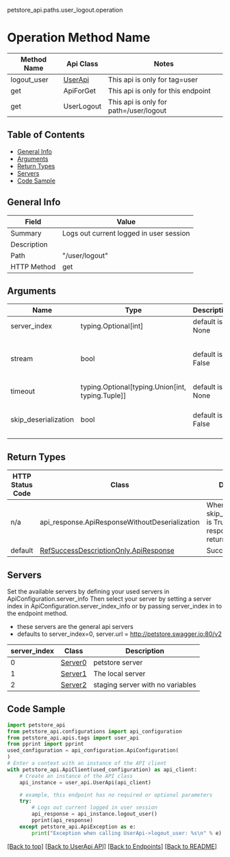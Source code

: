 petstore_api.paths.user_logout.operation
# Operation Method Name

| Method Name | Api Class | Notes |
| ----------- | --------- | ----- |
| logout_user | [UserApi](../../apis/tags/user_api.md) | This api is only for tag=user |
| get | ApiForGet | This api is only for this endpoint |
| get | UserLogout | This api is only for path=/user/logout |

## Table of Contents
- [General Info](#general-info)
- [Arguments](#arguments)
- [Return Types](#return-types)
- [Servers](#servers)
- [Code Sample](#code-sample)

## General Info
| Field | Value |
| ----- | ----- |
| Summary | Logs out current logged in user session |
| Description |  |
| Path | "/user/logout" |
| HTTP Method | get |

## Arguments

Name | Type | Description  | Notes
------------- | ------------- | ------------- | -------------
server_index | typing.Optional[int] | default is None | Allows one to select a different [server](#servers). If not None, must be one of [0, 1, 2]
stream | bool | default is False | if True then the response.content will be streamed and loaded from a file like object. When downloading a file, set this to True to force the code to deserialize the content to a FileSchema file
timeout | typing.Optional[typing.Union[int, typing.Tuple]] | default is None | the timeout used by the rest client
skip_deserialization | bool | default is False | when True, headers and body will be unset and an instance of api_response.ApiResponseWithoutDeserialization will be returned

## Return Types

HTTP Status Code | Class | Description
------------- | ------------- | -------------
n/a | api_response.ApiResponseWithoutDeserialization | When skip_deserialization is True this response is returned
default | [RefSuccessDescriptionOnly.ApiResponse](../../components/responses/response_ref_success_description_only.md#apiresponse) | Success

## Servers

Set the available servers by defining your used servers in ApiConfiguration.server_info
Then select your server by setting a server index in ApiConfiguration.server_index_info or by
passing server_index in to the endpoint method.
- these servers are the general api servers
- defaults to server_index=0, server.url = http://petstore.swagger.io:80/v2

server_index | Class | Description
------------ | ----- | ------------
0 | [Server0](../../servers/server_0.md) | petstore server
1 | [Server1](../../servers/server_1.md) | The local server
2 | [Server2](../../servers/server_2.md) | staging server with no variables

## Code Sample

```python
import petstore_api
from petstore_api.configurations import api_configuration
from petstore_api.apis.tags import user_api
from pprint import pprint
used_configuration = api_configuration.ApiConfiguration(
)
# Enter a context with an instance of the API client
with petstore_api.ApiClient(used_configuration) as api_client:
    # Create an instance of the API class
    api_instance = user_api.UserApi(api_client)

    # example, this endpoint has no required or optional parameters
    try:
        # Logs out current logged in user session
        api_response = api_instance.logout_user()
        pprint(api_response)
    except petstore_api.ApiException as e:
        print("Exception when calling UserApi->logout_user: %s\n" % e)
```

[[Back to top]](#top)
[[Back to UserApi API]](../../apis/tags/user_api.md)
[[Back to Endpoints]](../../../README.md#Endpoints) [[Back to README]](../../../README.md)